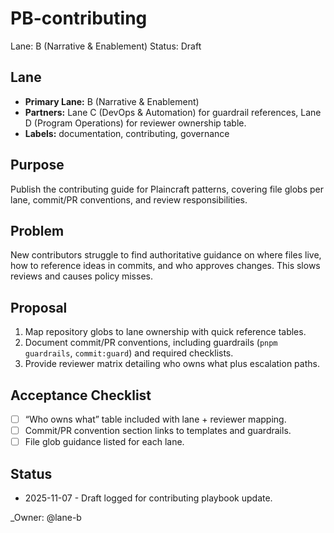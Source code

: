 # PB-contributing

Lane: B (Narrative & Enablement)
Status: Draft

## Lane

- **Primary Lane:** B (Narrative & Enablement)
- **Partners:** Lane C (DevOps & Automation) for guardrail references, Lane D (Program Operations) for reviewer ownership table.
- **Labels:** documentation, contributing, governance

## Purpose

Publish the contributing guide for Plaincraft patterns, covering file globs per lane, commit/PR conventions, and review responsibilities.

## Problem

New contributors struggle to find authoritative guidance on where files live, how to reference ideas in commits, and who approves changes. This slows reviews and causes policy misses.

## Proposal

1. Map repository globs to lane ownership with quick reference tables.
2. Document commit/PR conventions, including guardrails (`pnpm guardrails`, `commit:guard`) and required checklists.
3. Provide reviewer matrix detailing who owns what plus escalation paths.

## Acceptance Checklist

- [ ] “Who owns what” table included with lane + reviewer mapping.
- [ ] Commit/PR convention section links to templates and guardrails.
- [ ] File glob guidance listed for each lane.

## Status

- 2025-11-07 - Draft logged for contributing playbook update.

<!-- prettier-ignore -->
_Owner: @lane-b
